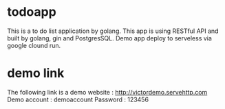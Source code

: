 # todoapp
This is a to do list application by golang.
This app is using RESTful API and built by golang, gin and PostgresSQL.
Demo app deploy to serveless via google clound run. 

# demo link
The following link is a demo website : http://victordemo.servehttp.com
Demo account : demoaccount
Password : 123456
